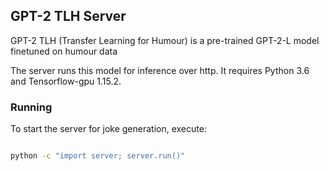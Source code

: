 ## GPT-2 TLH Server

GPT-2 TLH (Transfer Learning for Humour) is a pre-trained GPT-2-L model finetuned on humour data

The server runs this model for inference over http. It requires Python 3.6 and Tensorflow-gpu 1.15.2.


### Running
 
To start the server for joke generation, execute:

```bash

python -c "import server; server.run()"

```
